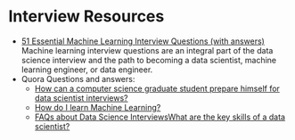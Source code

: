 # Interview Resources

* [51 Essential Machine Learning Interview Questions \(with answers\)](https://www.springboard.com/blog/machine-learning-interview-questions/) Machine learning interview questions are an integral part of the data science interview and the path to becoming a data scientist, machine learning engineer, or data engineer.
* Quora Questions and answers:
  * [How can a computer science graduate student prepare himself for data scientist interviews?](https://www.quora.com/How-can-a-computer-science-graduate-student-prepare-himself-for-data-scientist-machine-learning-intern-interviews)
  * [How do I learn Machine Learning?](https://www.quora.com/How-do-I-learn-machine-learning-1)
  * [FAQs about Data Science Interviews](https://www.quora.com/topic/Data-Science-Interviews/faq)[What are the key skills of a data scientist?](https://www.quora.com/What-are-the-key-skills-of-a-data-scientist)

